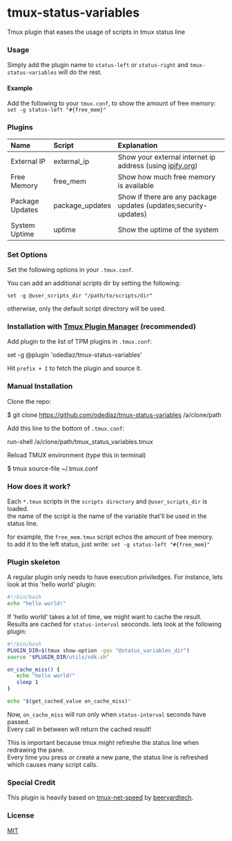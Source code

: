 # tmux-status-variables
Tmux plugin that eases the usage of scripts in tmux status line

### Usage

Simply add the plugin name to `status-left` or `status-right` and `tmux-status-variables` will do the rest.  

#### Example
  
  Add the following to your `tmux.conf`, to show the amount of free memory:  
  `set -g status-left "#{free_mem}"`


### Plugins

| Name              | Script           | Explanation                                                                        |
|:------------------|:-----------------|:-----------------------------------------------------------------------------------|
| External IP       | external_ip      | Show your external internet ip address (using [ipify.org](https://www.ipify.org))  |
| Free Memory       | free_mem         | Show how much free memory is available                                             |
| Package Updates   | package_updates  | Show if there are any package updates (updates;security-updates)                   |
| System Uptime     | uptime           | Show the uptime of the system                                                      |

### Set Options

Set the following options in your `.tmux.conf`.

You can add an additional scripts dir by setting the following:

```
set -g @user_scripts_dir "/path/to/scripts/dir"
```

otherwise, only the default script directory will be used.

### Installation with [Tmux Plugin Manager](https://github.com/tmux-plugins/tpm) (recommended)

Add plugin to the list of TPM plugins in `.tmux.conf`:

set -g @plugin 'odedlaz/tmux-status-variables'

Hit `prefix + I` to fetch the plugin and source it.

### Manual Installation

Clone the repo:

$ git clone https://github.com/odedlaz/tmux-status-variables /a/clone/path

Add this line to the bottom of `.tmux.conf`:

run-shell /a/clone/path/tmux_status_variables.tmux

Reload TMUX environment (type this in terminal)

   $ tmux source-file ~/.tmux.conf

### How does it work?

Each `*.tmux` scripts in the `scripts directory` and `@user_scripts_dir` is loaded.  
the name of the script is the name of the variable that'll be used in the status line.

for example, the `free_mem.tmux` script echos the amount of free memory.  
to add it to the left status, just write: `set -g status-left "#{free_mem}"`

### Plugin skeleton

A regular plugin only needs to have execution priviledges.
For instance, lets look at this 'hello world' plugin:

```bash
#!/bin/bash
echo "hello world!"
```

If 'hello world' takes a lot of time, we might want to cache the result.   
Results are cached for `status-interval` seoconds. lets look at the following plugin:

```bash
#!/bin/bash
PLUGIN_DIR=$(tmux show-option -gqv "@status_variables_dir")
source "$PLUGIN_DIR/utils/sdk.sh"

on_cache_miss() {
   echo "hello world!"
   sleep 1
}

echo "$(get_cached_value on_cache_miss)"
```

Now, `on_cache_miss` will run only when `status-interval` seconds have passed.  
Every call in between will return the cached result!

This is important because tmux might refreshe the status line when redrawing the pane.  
Every time you press <Enter> or create a new pane, the status line is refreshed which causes many script calls.

### Special Credit
This plugin is heavily based on [tmux-net-speed](https://github.com/beeryardtech/tmux-net-speed) by [beeryardtech](https://github.com/beeryardtech).

### License

[MIT](LICENSE)
